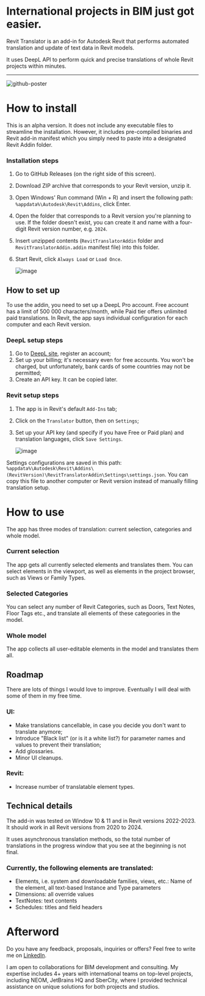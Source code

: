 # International projects in BIM just got easier.
Revit Translator is an add-in for Autodesk Revit that performs automated translation and update of text data in Revit models.

It uses DeepL API to perform quick and precise translations of whole Revit projects within minutes.

---

![github-poster](https://github.com/Krachkovskii/RevitTranslator/assets/117347760/34d3c2e5-4887-45ca-9d2a-754ee7dc71a2)

# How to install
This is an alpha version. It does not include any executable files to streamline the installation. However, it includes pre-compiled binaries and Revit add-in manifest which you simply need to paste into a designated Revit Addin folder.
### Installation steps
1. Go to GitHub Releases (on the right side of this screen).
2. Download ZIP archive that corresponds to your Revit version, unzip it.
3. Open Windows' Run command (Win + R) and insert the following path: `%appdata%\Autodesk\Revit\Addins`, click Enter.
4. Open the folder that corresponds to a Revit version you're planning to use. If the folder doesn't exist, you can create it and name with a four-digit Revit version number, e.g. `2024`.
5. Insert unzipped contents (`RevitTranslatorAddin` folder and `RevitTranslatorAddin.addin` manifest file) into this folder.
6. Start Revit, click `Always Load` or `Load Once`.

    ![image](https://github.com/Krachkovskii/RevitTranslator/assets/117347760/48934b38-dfbd-4b14-bbfd-de40818c45d5)


## How to set up
To use the addin, you need to set up a DeepL Pro account. Free account has a limit of 500 000 characters/month, while Paid tier offers unlimited paid translations.
In Revit, the app says individual configuration for each computer and each Revit version.
### DeepL setup steps
1. Go to [DeepL site](www.deepl.com), register an account;
2. Set up your billing; it's necessary even for free accounts. You won't be charged, but unfortunately, bank cards of some countries may not be permitted;
3. Create an API key. It can be copied later.

### Revit setup steps
1. The app is in Revit's default `Add-Ins` tab;
2. Click on the `Translator` button, then on `Settings`;
3. Set up your API key (and specify if you have Free or Paid plan) and translation languages, click `Save Settings`.

    ![image](https://github.com/Krachkovskii/RevitTranslator/assets/117347760/910ef370-b7b9-4b71-a11e-69cd0c200b6a)

Settings configurations are saved in this path: `%appdata%\Autodesk\Revit\Addins\(RevitVersion)\RevitTranslatorAddin\Settings\settings.json`. You can copy this file to another computer or Revit version instead of manually filling translation setup.

# How to use  
The app has three modes of translation: current selection, categories and whole model.
### Current selection
The app gets all currently selected elements and translates them. You can select elements in the viewport, as well as elements in the project browser, such as Views or Family Types.
### Selected Categories
You can select any number of Revit Categories, such as Doors, Text Notes, Floor Tags etc., and translate all elements of these categoories in the model.
### Whole model
The app collects all user-editable elements in the model and translates them all.

## Roadmap
There are lots of things I would love to improve. Eventually I will deal with some of them in my free time.
### UI:
* Make translations cancellable, in case you decide you don't want to translate anymore;
* Introduce "Black list" (or is it a white list?) for parameter names and values to prevent their translation;
* Add glossaries.
* Minor UI cleanups.
### Revit:
* Increase number of translatable element types.

## Technical details
The add-in was tested on Window 10 & 11 and in Revit versions 2022-2023. It should work in all Revit versions from 2020 to 2024.

It uses asynchronous translation methods, so the total number of translations in the progress window that you see at the beginning is not final.

### Currently, the following elements are translated:
* Elements, i.e. system and downloadable families, views, etc.: Name of the element, all text-based Instance and Type parameters
* Dimensions: all override values
* TextNotes: text contents
* Schedules: titles and field headers

# Afterword
Do you have any feedback, proposals, inquiries or offers? Feel free to write me on [LinkedIn](https://www.linkedin.com/in/ilia-krachkovskii/). 

I am open to collaborations for BIM development and consulting. My expertise includes 4+ years with international teams on top-level projects, including NEOM, JetBrains HQ and SberCity, where I provided technical assistance on unique solutions for both projects and studios.
